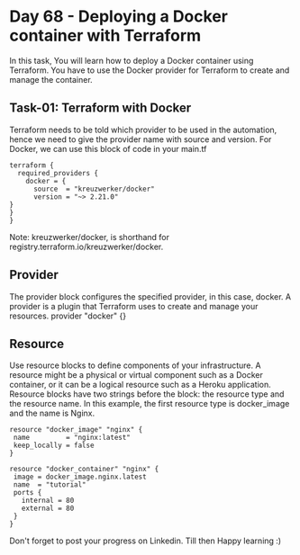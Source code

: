 # Day 68 -  Deploying a Docker container with Terraform

In this task, You will learn how to deploy a Docker container using Terraform. You have to use the Docker provider for Terraform to create and manage the container.


## Task-01: Terraform with Docker
Terraform needs to be told which provider to be used in the automation, hence we need to give the provider name with source and version.
For Docker, we can use this block of code in your main.tf
```
terraform {
  required_providers {
    docker = {
      source  = "kreuzwerker/docker"
      version = "~> 2.21.0"
}
}
}

```
Note: kreuzwerker/docker, is shorthand for registry.terraform.io/kreuzwerker/docker.


## Provider
The provider block configures the specified provider, in this case, docker. A provider is a plugin that Terraform uses to create and manage your resources.
provider "docker" {}

## Resource
Use resource blocks to define components of your infrastructure. A resource might be a physical or virtual component such as a Docker container, or it can be a logical resource such as a Heroku application.
Resource blocks have two strings before the block: the resource type and the resource name. In this example, the first resource type is docker_image and the name is Nginx.
```
resource "docker_image" "nginx" {
 name         = "nginx:latest"
 keep_locally = false
}

resource "docker_container" "nginx" {
 image = docker_image.nginx.latest
 name  = "tutorial"
 ports {
   internal = 80
   external = 80
 }
}
```

Don't forget to post your progress on Linkedin. Till then Happy learning :)
